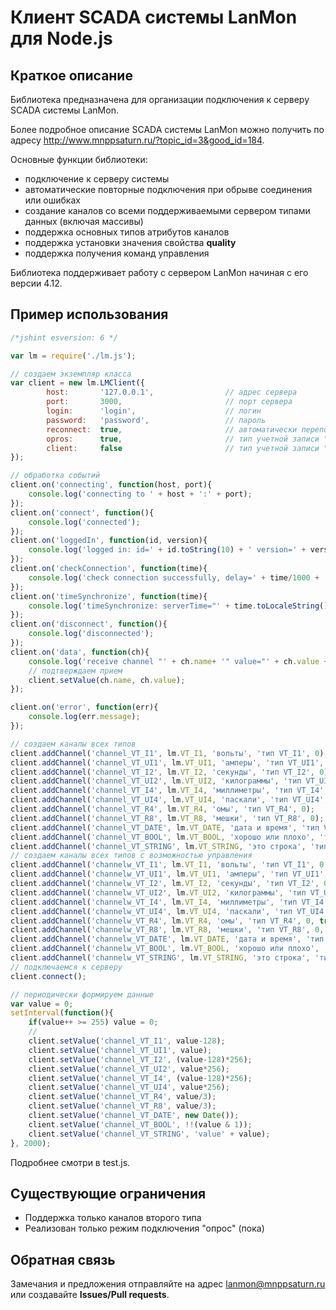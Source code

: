# Клиент SCADA системы LanMon для Node.js

## Краткое описание

Библиотека предназначена для организации подключения к серверу SCADA системы LanMon.

Более подробное описание SCADA системы LanMon можно получить по адресу http://www.mnppsaturn.ru/?topic_id=3&good_id=184.

Основные функции библиотеки:

* подключение к серверу системы
* автоматические повторные подключения при обрыве соединения или ошибках
* создание каналов со всеми поддерживаемыми сервером типами данных (включая массивы)
* поддержка основных типов атрибутов каналов
* поддержка установки значения свойства **quality**
* поддержка получения команд управления

Библиотека поддерживает работу с сервером LanMon начиная с его версии 4.12.

## Пример использования

```javascript
/*jshint esversion: 6 */

var lm = require('./lm.js');

// создаем экземпляр класса
var client = new lm.LMClient({
        host:       '127.0.0.1',                // адрес сервера
        port:       3000,                       // порт сервера
        login:      'login',                    // логин
        password:   'password',                 // пароль
        reconnect:  true,                       // автоматически переподключаться при ошибках и разрывах связи
        opros:      true,                       // тип учетной записи "опрос"
        client:     false                       // тип учетной записи "клиент"
});

// обработка событий
client.on('connecting', function(host, port){
    console.log('connecting to ' + host + ':' + port);
});
client.on('connect', function(){
    console.log('connected');
});
client.on('loggedIn', function(id, version){
    console.log('logged in: id=' + id.toString(10) + ' version=' + version);
});
client.on('checkConnection', function(time){
    console.log('check connection successfully, delay=' + time/1000 + ' ms');
});
client.on('timeSynchronize', function(time){
    console.log('timeSynchronize: serverTime="' + time.toLocaleString() + '"');
});
client.on('disconnect', function(){
    console.log('disconnected');
});
client.on('data', function(ch){
    console.log('receive channel "' + ch.name+ '" value="' + ch.value + '"');
    // подтверждаем прием
    client.setValue(ch.name, ch.value);
});

client.on('error', function(err){
    console.log(err.message);
});

// создаем каналы всех типов
client.addChannel('channel_VT_I1', lm.VT_I1, 'вольты', 'тип VT_I1', 0);
client.addChannel('channel_VT_UI1', lm.VT_UI1, 'амперы', 'тип VT_UI1', 0);
client.addChannel('channel_VT_I2', lm.VT_I2, 'секунды', 'тип VT_I2', 0);
client.addChannel('channel_VT_UI2', lm.VT_UI2, 'килограммы', 'тип VT_UI2', 0);
client.addChannel('channel_VT_I4', lm.VT_I4, 'миллиметры', 'тип VT_I4', 0);
client.addChannel('channel_VT_UI4', lm.VT_UI4, 'паскали', 'тип VT_UI4', 0);
client.addChannel('channel_VT_R4', lm.VT_R4, 'омы', 'тип VT_R4', 0);
client.addChannel('channel_VT_R8', lm.VT_R8, 'мешки', 'тип VT_R8', 0);
client.addChannel('channel_VT_DATE', lm.VT_DATE, 'дата и время', 'тип VT_DATE', 0);
client.addChannel('channel_VT_BOOL', lm.VT_BOOL, 'хорошо или плохо', 'тип VT_BOOL', 0);
client.addChannel('channel_VT_STRING', lm.VT_STRING, 'это строка', 'тип VT_STRING', 0);
// создаем каналы всех типов с возможностью управления
client.addChannel('channelw_VT_I1', lm.VT_I1, 'вольты', 'тип VT_I1', 0, true);
client.addChannel('channelw_VT_UI1', lm.VT_UI1, 'амперы', 'тип VT_UI1', 0, true);
client.addChannel('channelw_VT_I2', lm.VT_I2, 'секунды', 'тип VT_I2', 0, true);
client.addChannel('channelw_VT_UI2', lm.VT_UI2, 'килограммы', 'тип VT_UI2', 0, true);
client.addChannel('channelw_VT_I4', lm.VT_I4, 'миллиметры', 'тип VT_I4', 0, true);
client.addChannel('channelw_VT_UI4', lm.VT_UI4, 'паскали', 'тип VT_UI4', 0, true);
client.addChannel('channelw_VT_R4', lm.VT_R4, 'омы', 'тип VT_R4', 0, true);
client.addChannel('channelw_VT_R8', lm.VT_R8, 'мешки', 'тип VT_R8', 0, true);
client.addChannel('channelw_VT_DATE', lm.VT_DATE, 'дата и время', 'тип VT_DATE', 0, true);
client.addChannel('channelw_VT_BOOL', lm.VT_BOOL, 'хорошо или плохо', 'тип VT_BOOL', 0, true);
client.addChannel('channelw_VT_STRING', lm.VT_STRING, 'это строка', 'тип VT_STRING', 0, true);
// подключаемся к серверу
client.connect();

// периодически формируем данные
var value = 0;
setInterval(function(){
    if(value++ >= 255) value = 0;
    //
    client.setValue('channel_VT_I1', value-128);
    client.setValue('channel_VT_UI1', value);
    client.setValue('channel_VT_I2', (value-128)*256);
    client.setValue('channel_VT_UI2', value*256);
    client.setValue('channel_VT_I4', (value-128)*256);
    client.setValue('channel_VT_UI4', value*256);
    client.setValue('channel_VT_R4', value/3);
    client.setValue('channel_VT_R8', value/3);
    client.setValue('channel_VT_DATE', new Date());
    client.setValue('channel_VT_BOOL', !!(value & 1));
    client.setValue('channel_VT_STRING', 'value' + value);
}, 2000);

```

Подробнее смотри в test.js.

## Существующие ограничения

* Поддержка только каналов второго типа
* Реализован только режим подключения "опрос" (пока)

## Обратная связь

Замечания и предложения отправляйте на адрес lanmon@mnppsaturn.ru или создавайте **Issues/Pull requests**.

